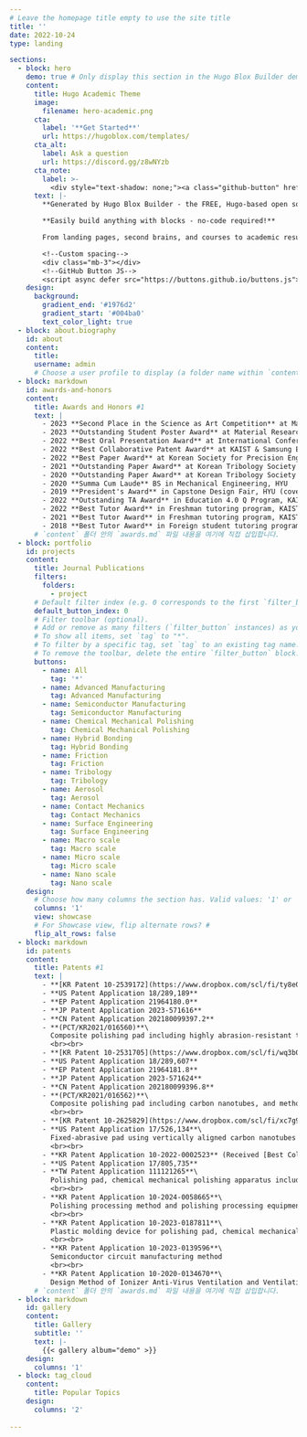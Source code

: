 ```yaml
---
# Leave the homepage title empty to use the site title
title: ''
date: 2022-10-24
type: landing

sections:
  - block: hero
    demo: true # Only display this section in the Hugo Blox Builder demo site
    content:
      title: Hugo Academic Theme
      image:
        filename: hero-academic.png
      cta:
        label: '**Get Started**'
        url: https://hugoblox.com/templates/
      cta_alt:
        label: Ask a question
        url: https://discord.gg/z8wNYzb
      cta_note:
        label: >-
          <div style="text-shadow: none;"><a class="github-button" href="https://github.com/HugoBlox/hugo-blox-builder" data-icon="octicon-star" data-size="large" data-show-count="true" aria-label="Star">Star Hugo Blox Builder</a></div><div style="text-shadow: none;"><a class="github-button" href="https://github.com/HugoBlox/theme-academic-cv" data-icon="octicon-star" data-size="large" data-show-count="true" aria-label="Star">Star the Academic template</a></div>
      text: |-
        **Generated by Hugo Blox Builder - the FREE, Hugo-based open source website builder trusted by 500,000+ sites.**

        **Easily build anything with blocks - no-code required!**

        From landing pages, second brains, and courses to academic resumés, conferences, and tech blogs.

        <!--Custom spacing-->
        <div class="mb-3"></div>
        <!--GitHub Button JS-->
        <script async defer src="https://buttons.github.io/buttons.js"></script>
    design:
      background:
        gradient_end: '#1976d2'
        gradient_start: '#004ba0'
        text_color_light: true
  - block: about.biography
    id: about
    content:
      title:  
      username: admin
      # Choose a user profile to display (a folder name within `content/authors/`)
  - block: markdown
    id: awards-and-honors
    content:
      title: Awards and Honors #1
      text: |
        - 2023 **Second Place in the Science as Art Competition** at Material Research Society (MRS) (covered in [KAIST ME News](https://me.kaist.ac.kr/eng/news/news_020100.html?bmain=view&uid=485))
        - 2023 **Outstanding Student Poster Award** at Material Research Society (MRS) (covered in [KAIST ME News](https://me.kaist.ac.kr/eng/news/news_020100.html?bmain=view&uid=485))
        - 2022 **Best Oral Presentation Award** at International Conference on Electronic Materials and Nanotechnology for Green Environment (ENGE)
        - 2022 **Best Collaborative Patent Award** at KAIST & Samsung Electronics
        - 2022 **Best Paper Award** at Korean Society for Precision Engineering (KSPE) (covered in [KAIST ME News](https://me.kaist.ac.kr/eng/news/news_020100.html?bmain=view&uid=338))
        - 2021 **Outstanding Paper Award** at Korean Tribology Society (covered in [KAIST ME News](https://me.kaist.ac.kr/eng/news/news_020100.html?bmain=view&uid=257))
        - 2020 **Outstanding Paper Award** at Korean Tribology Society
        - 2020 **Summa Cum Laude** BS in Mechanical Engineering, HYU
        - 2019 **President's Award** in Capstone Design Fair, HYU (covered in [HYU ME HOT News](https://me.hanyang.ac.kr/front/bulletin/bulletinSub2/view?id=24815&page=3))
        - 2022 **Outstanding TA Award** in Education 4.0 Q Program, KAIST
        - 2022 **Best Tutor Award** in Freshman tutoring program, KAIST 
        - 2021 **Best Tutor Award** in Freshman tutoring program, KAIST
        - 2018 **Best Tutor Award** in Foreign student tutoring program, HYU
      # `content` 폴더 안의 `awards.md` 파일 내용을 여기에 직접 삽입합니다.
  - block: portfolio
    id: projects
    content:
      title: Journal Publications
      filters:
        folders:
          - project
      # Default filter index (e.g. 0 corresponds to the first `filter_button` instance below).
      default_button_index: 0
      # Filter toolbar (optional).
      # Add or remove as many filters (`filter_button` instances) as you like.
      # To show all items, set `tag` to "*".
      # To filter by a specific tag, set `tag` to an existing tag name.
      # To remove the toolbar, delete the entire `filter_button` block.
      buttons:
        - name: All
          tag: '*'
        - name: Advanced Manufacturing
          tag: Advanced Manufacturing
        - name: Semiconductor Manufacturing
          tag: Semiconductor Manufacturing
        - name: Chemical Mechanical Polishing
          tag: Chemical Mechanical Polishing
        - name: Hybrid Bonding
          tag: Hybrid Bonding
        - name: Friction
          tag: Friction
        - name: Tribology
          tag: Tribology
        - name: Aerosol
          tag: Aerosol
        - name: Contact Mechanics
          tag: Contact Mechanics
        - name: Surface Engineering
          tag: Surface Engineering
        - name: Macro scale
          tag: Macro scale
        - name: Micro scale
          tag: Micro scale
        - name: Nano scale
          tag: Nano scale
    design:
      # Choose how many columns the section has. Valid values: '1' or '2'.
      columns: '1'
      view: showcase
      # For Showcase view, flip alternate rows? #
      flip_alt_rows: false
  - block: markdown
    id: patents
    content:
      title: Patents #1
      text: |
        - **[KR Patent 10-2539172](https://www.dropbox.com/scl/fi/ty8e099hna5n59hxqcdju/10-2539172.png?rlkey=785u03ticcknfc8pb6fmhjg9m&dl=0)**
        - **US Patent Application 18/289,189**
        - **EP Patent Application 21964180.0**
        - **JP Patent Application 2023-571616**
        - **CN Patent Application 202180099397.2**
        - **(PCT/KR2021/016560)**\
          Composite polishing pad including highly abrasion-resistant thin film coating bound with carbon nanotubes, and method for producing the same
          <br><br>
        - **[KR Patent 10-2531705](https://www.dropbox.com/scl/fi/wq3b0hwbq8z6wz8yzxq27/10-2531705.png?rlkey=7uurki9ni2k94j1nmd773pt0n&dl=0)**
        - **US Patent Application 18/289,607**
        - **EP Patent Application 21964181.8**
        - **JP Patent Application 2023-571624**
        - **CN Patent Application 202180099396.8**
        - **(PCT/KR2021/016562)**\
          Composite polishing pad including carbon nanotubes, and method for producing the same
          <br><br>
        - **[KR Patent 10-2625829](https://www.dropbox.com/scl/fi/xc7g9hw9qz1mcdqpmpfdx/10-2625829.png?rlkey=0djqaht9mj950rs4ne3z92jqo&dl=0)**
        - **US Patent Application 17/526,134**\
          Fixed-abrasive pad using vertically aligned carbon nanotubes and fabrication method for the same
          <br><br>
        - **KR Patent Application 10-2022-0002523** (Received [Best Collaborative Patent Award](https://www.dropbox.com/scl/fi/b2qryryrlc43l40exr97o/2022_.jpg?rlkey=r0gte5aszf273gbb0mj0ed81q&dl=0))
        - **US Patent Application 17/805,735**
        - **TW Patent Application 111121265**\
          Polishing pad, chemical mechanical polishing apparatus including the same, and method for manufacturing semiconductor device using the same
          <br><br>
        - **KR Patent Application 10-2024-0058665**\
          Polishing processing method and polishing processing equipment
          <br><br>
        - **KR Patent Application 10-2023-0187811**\
          Plastic molding device for polishing pad, chemical mechanical polishing device including same, and method of controlling surface roughness of polishing pad using same
          <br><br>
        - **KR Patent Application 10-2023-0139596**\
          Semiconductor circuit manufacturing method
          <br><br>
        - **KR Patent Application 10-2020-0134670**\
          Design Method of Ionizer Anti-Virus Ventilation and Ventilation System for Protection Using a Voltage Type Copper hierarchy Filter
      # `content` 폴더 안의 `awards.md` 파일 내용을 여기에 직접 삽입합니다.
  - block: markdown
    id: gallery
    content:
      title: Gallery
      subtitle: ''
      text: |-
        {{< gallery album="demo" >}}
    design:
      columns: '1'
  - block: tag_cloud
    content:
      title: Popular Topics
    design:
      columns: '2'
  
---
```

